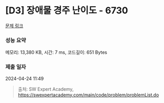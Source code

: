 # [D3] 장애물 경주 난이도 - 6730 

[문제 링크](https://swexpertacademy.com/main/code/problem/problemDetail.do?contestProbId=AWefy5x65PoDFAUh) 

### 성능 요약

메모리: 13,380 KB, 시간: 7 ms, 코드길이: 651 Bytes

### 제출 일자

2024-04-24 11:49



> 출처: SW Expert Academy, https://swexpertacademy.com/main/code/problem/problemList.do